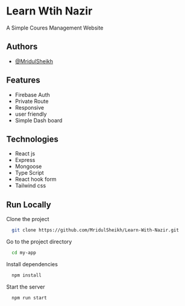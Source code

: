
# Learn Wtih Nazir

A Simple Coures Management Website


## Authors

- [@MridulSheikh](https://www.github.com/MridulSheikh)


## Features

- Firebase Auth
- Private Route
- Responsive
- user friendly
- Simple Dash board

## Technologies

- React js
- Express
- Mongoose
- Type Script
- React hook form
- Tailwind css
## Run Locally

Clone the project

```bash
  git clone https://github.com/MridulSheikh/Learn-With-Nazir.git
```

Go to the project directory

```bash
  cd my-app
```

Install dependencies

```bash
  npm install
```

Start the server

```bash
  npm run start
```
